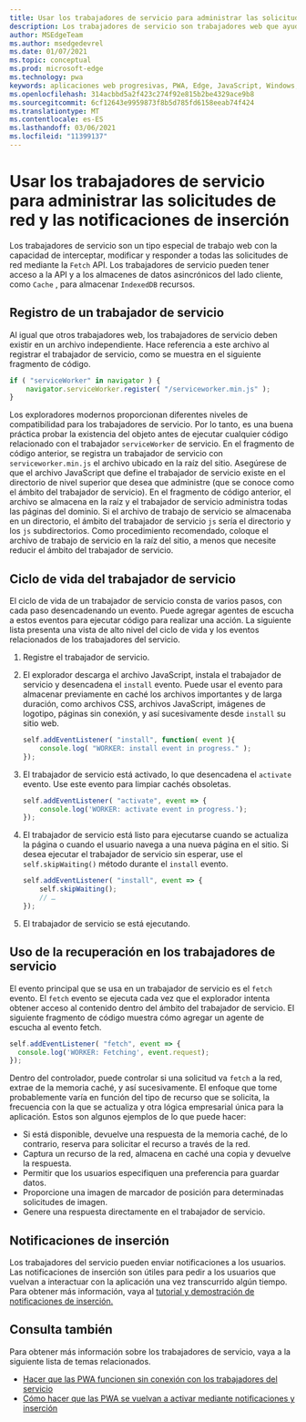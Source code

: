 ```yaml
---
title: Usar los trabajadores de servicio para administrar las solicitudes de red y las notificaciones de inserción
description: Los trabajadores de servicio son trabajadores web que ayudan a mejorar el rendimiento, responder a diferentes condiciones de red y aumentar la conectividad con la aplicación web.
author: MSEdgeTeam
ms.author: msedgedevrel
ms.date: 01/07/2021
ms.topic: conceptual
ms.prod: microsoft-edge
ms.technology: pwa
keywords: aplicaciones web progresivas, PWA, Edge, JavaScript, Windows, UWP, Microsoft Store
ms.openlocfilehash: 314acbbd5a2f423c274f92e815b2be4329ace9b8
ms.sourcegitcommit: 6cf12643e9959873f8b5d785fd6158eeab74f424
ms.translationtype: MT
ms.contentlocale: es-ES
ms.lasthandoff: 03/06/2021
ms.locfileid: "11399137"
---
```

# <a name="use-service-workers-to-manage-network-requests-and-push-notifications"></a>Usar los trabajadores de servicio para administrar las solicitudes de red y las notificaciones de inserción

Los trabajadores de servicio son un tipo especial de trabajo web con la capacidad de interceptar, modificar y responder a todas las solicitudes de red mediante la `Fetch` API.  Los trabajadores de servicio pueden tener acceso a la API y a los almacenes de datos asincrónicos del lado cliente, como `Cache` , para almacenar `IndexedDB` recursos.  

## <a name="registering-a-service-worker"></a>Registro de un trabajador de servicio  

Al igual que otros trabajadores web, los trabajadores de servicio deben existir en un archivo independiente. Hace referencia a este archivo al registrar el trabajador de servicio, como se muestra en el siguiente fragmento de código.  

```javascript
if ( "serviceWorker" in navigator ) {
    navigator.serviceWorker.register( "/serviceworker.min.js" );
}
```  

Los exploradores modernos proporcionan diferentes niveles de compatibilidad para los trabajadores de servicio. Por lo tanto, es una buena práctica probar la existencia del objeto antes de ejecutar cualquier código relacionado con el trabajador `serviceWorker` de servicio. En el fragmento de código anterior, se registra un trabajador de servicio con `serviceworker.min.js` el archivo ubicado en la raíz del sitio. Asegúrese de que el archivo JavaScript que define el trabajador de servicio existe en el directorio de nivel superior que desea que administre \(que se conoce como el ámbito del trabajador de servicio\).  En el fragmento de código anterior, el archivo se almacena en la raíz y el trabajador de servicio administra todas las páginas del dominio. Si el archivo de trabajo de servicio se almacenaba en un directorio, el ámbito del trabajador de servicio `js` sería el directorio y los `js` subdirectorios.  Como procedimiento recomendado, coloque el archivo de trabajo de servicio en la raíz del sitio, a menos que necesite reducir el ámbito del trabajador de servicio.  

## <a name="the-service-worker-lifecycle"></a>Ciclo de vida del trabajador de servicio  

El ciclo de vida de un trabajador de servicio consta de varios pasos, con cada paso desencadenando un evento. Puede agregar agentes de escucha a estos eventos para ejecutar código para realizar una acción. La siguiente lista presenta una vista de alto nivel del ciclo de vida y los eventos relacionados de los trabajadores del servicio. 

1.  Registre el trabajador de servicio.  
1.  El explorador descarga el archivo JavaScript, instala el trabajador de servicio y desencadena el `install` evento. Puede usar el evento para almacenar previamente en caché los archivos importantes y de larga duración, como archivos CSS, archivos JavaScript, imágenes de logotipo, páginas sin conexión, y así sucesivamente desde `install` su sitio web.  
    
    ```javascript
    self.addEventListener( "install", function( event ){
        console.log( "WORKER: install event in progress." );
    });
    ```  
    
1.  El trabajador de servicio está activado, lo que desencadena el `activate` evento.  Use este evento para limpiar cachés obsoletas.  
    
    ```javascript
    self.addEventListener( "activate", event => {
        console.log('WORKER: activate event in progress.');
    });
    ```  
    
1.  El trabajador de servicio está listo para ejecutarse cuando se actualiza la página o cuando el usuario navega a una nueva página en el sitio. Si desea ejecutar el trabajador de servicio sin esperar, use el `self.skipWaiting()` método durante el `install` evento.  
    
    ```javascript
    self.addEventListener( "install", event => {
        self.skipWaiting();
        // …
    });
    ```
    
1.  El trabajador de servicio se está ejecutando.     
    
## <a name="using-fetch-in-service-workers"></a>Uso de la recuperación en los trabajadores de servicio  

El evento principal que se usa en un trabajador de servicio es el `fetch` evento.  El `fetch` evento se ejecuta cada vez que el explorador intenta obtener acceso al contenido dentro del ámbito del trabajador de servicio. El siguiente fragmento de código muestra cómo agregar un agente de escucha al evento fetch.  

```javascript
self.addEventListener( "fetch", event => {
  console.log('WORKER: Fetching', event.request);
});
```  

Dentro del controlador, puede controlar si una solicitud va `fetch` a la red, extrae de la memoria caché, y así sucesivamente.  El enfoque que tome probablemente varía en función del tipo de recurso que se solicita, la frecuencia con la que se actualiza y otra lógica empresarial única para la aplicación.  Estos son algunos ejemplos de lo que puede hacer:  

*   Si está disponible, devuelve una respuesta de la memoria caché, de lo contrario, reserva para solicitar el recurso a través de la red.  
*   Captura un recurso de la red, almacena en caché una copia y devuelve la respuesta.
*   Permitir que los usuarios especifiquen una preferencia para guardar datos. 
*   Proporcione una imagen de marcador de posición para determinadas solicitudes de imagen.  
*   Genere una respuesta directamente en el trabajador de servicio.  
    
## <a name="push-notifications"></a>Notificaciones de inserción  

Los trabajadores del servicio pueden enviar notificaciones a los usuarios. Las notificaciones de inserción son útiles para pedir a los usuarios que vuelvan a interactuar con la aplicación una vez transcurrido algún tiempo. Para obtener más información, vaya al [tutorial y demostración de notificaciones de inserción.][AzurewebsitesWebpushdemo]  

## <a name="see-also"></a>Consulta también  

Para obtener más información sobre los trabajadores de servicio, vaya a la siguiente lista de temas relacionados.  

*   [Hacer que las PWA funcionen sin conexión con los trabajadores del servicio][MDNPwasMakingOfflineServiceWorkers]  
*   [Cómo hacer que las PWA se vuelvan a activar mediante notificaciones y inserción][MDNPwasMakeReengageablesingNotificationsPush]  
    
<!-- links -->  

[AzurewebsitesWebpushdemo]: https://webpushdemo.azurewebsites.net "Notificaciones de inserción web |  Microsoft Edge Demos"  

[MDNPwasMakingOfflineServiceWorkers]: https://developer.mozilla.org/docs/Web/Progressive_web_apps/Offline_Service_workers "Hacer que las PWA funcionen sin conexión con los trabajadores de servicio: pwas | MDN"  
[MDNPwasMakeReengageablesingNotificationsPush]: https://developer.mozilla.org/docs/Web/Progressive_web_apps/Re-engageable_Notifications_Push "Cómo hacer que las PWA vuelvan a interactuar con notificaciones e inserción: pwas | MDN"  
